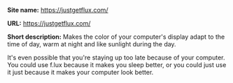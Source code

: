 **Site name:** https://justgetflux.com/

**URL:** https://justgetflux.com/

**Short description:**  Makes the color of your computer's display adapt to the time of day, warm at night and like sunlight during the day.

It's even possible that you're staying up too late because of your computer. You could use f.lux because it makes you sleep better, or you could just use it just because it makes your computer look better.

